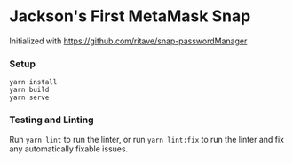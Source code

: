 # Jackson's First MetaMask Snap

Initialized with https://github.com/ritave/snap-passwordManager

### Setup

```shell
yarn install
yarn build
yarn serve
```

### Testing and Linting

Run `yarn lint` to run the linter, or run `yarn lint:fix` to run the linter and fix any automatically fixable issues.
